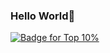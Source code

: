 ### Hello World👋
<a href="https://merico.build/badges/assertion/5264"><img src="https://merico-build.s3-us-west-2.amazonaws.com/badges/badge-VLk_StP8hmP9Qvot2vr8l_1x.svg" alt="Badge for Top 10%"></a>

<!--
**nitinvasanth/nitinvasanth** is a ✨ _special_ ✨ repository because its `README.md` (this file) appears on your GitHub profile.

Here are some ideas to get you started:

- 🔭 I’m currently working on ...
- 🌱 I’m currently learning ...
- 👯 I’m looking to collaborate on ...
- 🤔 I’m looking for help with ...
- 💬 Ask me about ...
- 📫 How to reach me: ...
- 😄 Pronouns: ...
- ⚡ Fun fact: ...
-->
